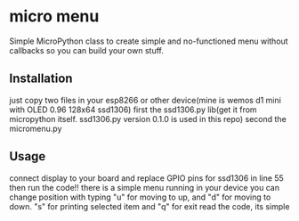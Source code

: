 # micro menu

Simple MicroPython class to create simple and no-functioned menu without callbacks so you can build your own stuff. 

## Installation

just copy two files in your esp8266 or other device(mine is wemos d1 mini with OLED 0.96 128x64 ssd1306)
first the ssd1306.py lib(get it from micropython itself. ssd1306.py version 0.1.0 is used in this repo)
second the micromenu.py

## Usage

connect display to your board and replace GPIO pins for ssd1306 in line 55
then run the code!!
there is a simple menu running in your device
you can change position with typing "u" for moving to up, and "d" for moving to down. "s" for printing selected item and "q" for exit
read the code, its simple

